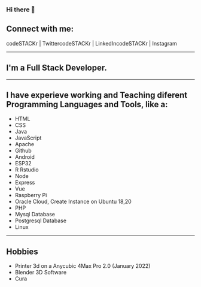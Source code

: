 ### Hi there 👋

<!--
**luisreylara/luisreylara** is a ✨ _special_ ✨ repository because its `README.md` (this file) appears on your GitHub profile.

Here are some ideas to get you started:

- 🔭 I’m currently working on ...
- 🌱 I’m currently learning ...
- 👯 I’m looking to collaborate on ...
- 🤔 I’m looking for help with ...
- 💬 Ask me about ...
- 📫 How to reach me: ...
- 😄 Pronouns: ...
- ⚡ Fun fact: ...
-->

## Connect with me:
codeSTACKr | TwittercodeSTACKr | LinkedIncodeSTACKr | Instagram


---
## I'm a Full Stack Developer.
---
## I have experieve working and Teaching diferent Programming Languages and Tools, like a:

- HTML
- CSS
- Java
- JavaScript
- Apache
- Github
- Android
- ESP32
- R Rstudio
- Node
- Express
- Vue
- Raspberry Pi
- Oracle Cloud, Create Instance on Ubuntu 18,20
- PHP
- Mysql Database
- Postgresql Database
- Linux

---

## Hobbies
- Printer 3d on a Anycubic 4Max Pro 2.0 (January 2022)
- Blender 3D Software
- Cura 


 
